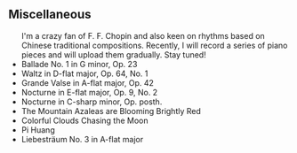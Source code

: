 ## Miscellaneous

<ul style="margin:0 0 5px;">
   I'm a crazy fan of F. F. Chopin and also keen on rhythms based on Chinese traditional compositions. Recently, I will record a series of piano pieces and will upload them gradually. Stay tuned!
  <li><autocolor>Ballade No. 1 in G minor, Op. 23</autocolor></li> 
  <li><autocolor>Waltz in D-flat major, Op. 64, No. 1</autocolor></li> 
  <li><autocolor>Grande Valse in A-flat major, Op. 42</autocolor></li> 
  <li><autocolor>Nocturne in E-flat major, Op. 9, No. 2</autocolor></li> 
  <li><autocolor>Nocturne in C-sharp minor, Op. posth.</autocolor></li> 
  <li><autocolor>The Mountain Azaleas are Blooming Brightly Red</autocolor></li> 
  <li><autocolor>Colorful Clouds Chasing the Moon</autocolor></li> 
  <li><autocolor>Pi Huang</autocolor></li> 
  <li><autocolor>Liebesträum No. 3 in A-flat major</autocolor></li> 
  

</ul>

